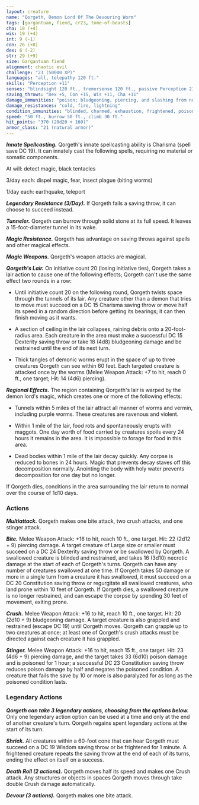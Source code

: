 ```yaml
---
layout: creature
name: "Qorgeth, Demon Lord Of The Devouring Worm"
tags: [gargantuan, fiend, cr23, tome-of-beasts]
cha: 18 (+4)
wis: 19 (+4)
int: 9 (-1)
con: 26 (+8)
dex: 6 (-2)
str: 29 (+9)
size: Gargantuan fiend
alignment: chaotic evil
challenge: "23 (50000 XP)"
languages: "all, telepathy 120 ft."
skills: "Perception +11"
senses: "blindsight 120 ft., tremorsense 120 ft., passive Perception 21"
saving_throws: "Dex +5, Con +15, Wis +11, Cha +11"
damage_immunities: "poison; bludgeoning, piercing, and slashing from nonmagical weapons"
damage_resistances: "cold, fire, lightning"
condition_immunities: "blinded, charmed, exhaustion, frightened, poisoned"
speed: "50 ft., burrow 50 ft., climb 30 ft."
hit_points: "370 (20d20 + 160)"
armor_class: "21 (natural armor)"
---
```


***Innate Spellcasting.*** Qorgeth's innate spellcasting ability is Charisma (spell save DC 19). It can innately cast the following spells, requiring no material or somatic components.

At will: detect magic, black tentacles

3/day each: dispel magic, fear, insect plague (biting worms)

1/day each: earthquake, teleport

***Legendary Resistance (3/Day).*** If Qorgeth fails a saving throw, it can choose to succeed instead.

***Tunneler.*** Qorgeth can burrow through solid stone at its full speed. It leaves a 15-foot-diameter tunnel in its wake.

***Magic Resistance.*** Qorgeth has advantage on saving throws against spells and other magical effects.

***Magic Weapons.*** Qorgeth's weapon attacks are magical.

***Qorgeth's Lair.*** On initiative count 20 (losing initiative ties), Qorgeth takes a lair action to cause one of the following effects; Qorgeth can't use the same effect two rounds in a row:

- Until initiative count 20 on the following round, Qorgeth twists space through the tunnels of its lair. Any creature other than a demon that tries to move must succeed on a DC 15 Charisma saving throw or move half its speed in a random direction before getting its bearings; it can then finish moving as it wants.

- A section of ceiling in the lair collapses, raining debris onto a 20-foot-radius area. Each creature in the area must make a successful DC 15 Dexterity saving throw or take 18 (4d8) bludgeoning damage and be restrained until the end of its next turn.

- Thick tangles of demonic worms erupt in the space of up to three creatures Qorgeth can see within 60 feet. Each targeted creature is attacked once by the worms (Melee Weapon Attack: +7 to hit, reach 0 ft., one target; Hit: 14 (4d6) piercing).

***Regional Effects.*** The region containing Qorgeth's lair is warped by the demon lord's magic, which creates one or more of the following effects:

- Tunnels within 5 miles of the lair attract all manner of worms and vermin, including purple worms. These creatures are ravenous and violent.

- Within 1 mile of the lair, food rots and spontaneously erupts with maggots. One day worth of food carried by creatures spoils every 24 hours it remains in the area. It is impossible to forage for food in this area.

- Dead bodies within 1 mile of the lair decay quickly. Any corpse is reduced to bones in 24 hours. Magic that prevents decay staves off this decomposition normally. Anointing the body with holy water prevents decomposition for one day but no longer.

If Qorgeth dies, conditions in the area surrounding the lair return to normal over the course of 1d10 days.

### Actions

***Multiattack.*** Qorgeth makes one bite attack, two crush attacks, and one stinger attack.

***Bite.*** Melee Weapon Attack: +16 to hit, reach 10 ft., one target. Hit: 22 (2d12 + 9) piercing damage. A target creature of Large size or smaller must succeed on a DC 24 Dexterity saving throw or be swallowed by Qorgeth. A swallowed creature is blinded and restrained, and takes 16 (3d10) necrotic damage at the start of each of Qorgeth's turns. Qorgeth can have any number of creatures swallowed at one time. If Qorgeth takes 50 damage or more in a single turn from a creature it has swallowed, it must succeed on a DC 20 Constitution saving throw or regurgitate all swallowed creatures, who land prone within 10 feet of Qorgeth. If Qorgeth dies, a swallowed creature is no longer restrained, and can escape the corpse by spending 30 feet of movement, exiting prone.

***Crush.*** Melee Weapon Attack: +16 to hit, reach 10 ft., one target. Hit: 20 (2d10 + 9) bludgeoning damage. A target creature is also grappled and restrained (escape DC 19) until Qorgeth moves. Qorgeth can grapple up to two creatures at once; at least one of Qorgeth's crush attacks must be directed against each creature it has grappled.

***Stinger.*** Melee Weapon Attack: +16 to hit, reach 15 ft., one target. Hit: 23 (4d6 + 9) piercing damage, and the target takes 33 (6d10) poison damage and is poisoned for 1 hour; a successful DC 23 Constitution saving throw reduces poison damage by half and negates the poisoned condition. A creature that fails the save by 10 or more is also paralyzed for as long as the poisoned condition lasts.

### Legendary Actions

***Qorgeth can take 3 legendary actions, choosing from the options below.*** Only one legendary action option can be used at a time and only at the end of another creature's turn. Qorgeth regains spent legendary actions at the start of its turn.

***Shriek.*** All creatures within a 60-foot cone that can hear Qorgeth must succeed on a DC 19 Wisdom saving throw or be frightened for 1 minute. A frightened creature repeats the saving throw at the end of each of its turns, ending the effect on itself on a success.

***Death Roll (2 actions).*** Qorgeth moves half its speed and makes one Crush attack. Any structures or objects in spaces Qorgeth moves through take double Crush damage automatically.

***Devour (3 actions).*** Qorgeth makes one bite attack.

